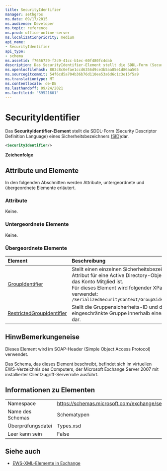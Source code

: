 ```yaml
---
title: SecurityIdentifier
manager: sethgros
ms.date: 09/17/2015
ms.audience: Developer
ms.topic: reference
ms.prod: office-online-server
ms.localizationpriority: medium
api_name:
- SecurityIdentifier
api_type:
- schema
ms.assetid: f7656729-f2c9-41cc-b1ec-60f480fc4dab
description: Das SecurityIdentifier-Element stellt die SDDL-Form (Security Descriptor Definition Language) einer Sicherheits-ID (SID) dar.
ms.openlocfilehash: 803c8c0efae1ccd6356d9ce3b5aa85e1d86aa565
ms.sourcegitcommit: 54f6cd5a704b36b76d110ee53a6d6c1c3e15f5a9
ms.translationtype: MT
ms.contentlocale: de-DE
ms.lasthandoff: 09/24/2021
ms.locfileid: "59521601"
---
```

# <a name="securityidentifier"></a>SecurityIdentifier

Das **SecurityIdentifier-Element** stellt die SDDL-Form (Security Descriptor Definition Language) eines Sicherheitsbezeichners [(SID)](sid.md)dar.
  
```xml
<SecurityIdentifier/>
```

 **Zeichenfolge**
## <a name="attributes-and-elements"></a>Attribute und Elemente

In den folgenden Abschnitten werden Attribute, untergeordnete und übergeordnete Elemente erläutert.
  
### <a name="attributes"></a>Attribute

Keine.
  
### <a name="child-elements"></a>Untergeordnete Elemente

Keine.
  
### <a name="parent-elements"></a>Übergeordnete Elemente

|**Element**|**Beschreibung**|
|:-----|:-----|
|[GroupIdentifier](groupidentifier.md) <br/> |Stellt einen einzelnen Sicherheitsbezeichner und ein Attribut für eine Active Directory-Objektgruppe dar, in der das Konto Mitglied ist.  <br/> Für dieses Element wird folgender XPath-Ausdruck verwendet:   <br/>  `/SerializedSecurityContext/GroupSids/GroupIdentifier[i]` <br/> |
|[RestrictedGroupIdentifier](restrictedgroupidentifier.md) <br/> |Stellt die Gruppensicherheits-ID und die Attribute für eine eingeschränkte Gruppe innerhalb eines Benutzertokens dar.  <br/> |
   
## <a name="remarks"></a>HinwBemerkungeneise

Dieses Element wird im SOAP-Header (Simple Object Access Protocol) verwendet.
  
Das Schema, das dieses Element beschreibt, befindet sich im virtuellen EWS-Verzeichnis des Computers, der Microsoft Exchange Server 2007 mit installierter Clientzugriff-Serverrolle ausführt.
  
## <a name="element-information"></a>Informationen zu Elementen

|||
|:-----|:-----|
|Namespace  <br/> |https://schemas.microsoft.com/exchange/services/2006/types  <br/> |
|Name des Schemas  <br/> |Schematypen  <br/> |
|Überprüfungsdatei  <br/> |Types.xsd  <br/> |
|Leer kann sein  <br/> |False  <br/> |
   
## <a name="see-also"></a>Siehe auch



- [EWS-XML-Elemente in Exchange](ews-xml-elements-in-exchange.md)


